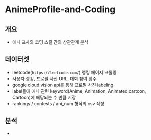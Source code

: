 # AnimeProfile-and-Coding

## 개요
- 애니 프사와 코딩 스킬 간의 상관관계 분석

## 데이터셋
- leetcode(`https://leetcode.com/`) 랭킹 페이지 크롤링
- 사용자 랭킹, 프로필 사진 URL, 대회 참여 횟수
- google cloud vision api를 통해 프로필 사진 labeling
- label들에 애니 관련 keyword(Anime, Animation, Animated cartoon, Cartoon)에 해당되는 수 만큼 저장
- rankings / contests / ani_num 형식의 csv 작성

## 분석
- 
